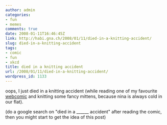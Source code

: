 ```yaml
---
author: admin
categories:
- fun
- memes
comments: true
date: 2008-01-11T16:46:45Z
link: http://habi.gna.ch/2008/01/11/died-in-a-knitting-accident/
slug: died-in-a-knitting-accident
tags:
- comic
- fun
- xkcd
title: died in a knitting accident
url: /2008/01/11/died-in-a-knitting-accident/
wordpress_id: 1133
---
```


oops, I just died in a knitting accident (while reading one of my favourite [webcomic](http://xkcd.com/369/) and knitting some fancy mittens, because nina is always cold in our flat).

(do a google search on "died in a ______ accident" after reading the comic, then you might start to get the idea of this post)
